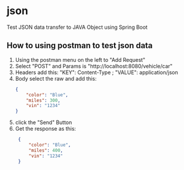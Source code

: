 # json
Test JSON data transfer to JAVA Object using Spring Boot

## How to using postman to test json data
1. Using the postman menu on the left to "Add Request"
2. Select "POST" and Params is "http://localhost:8080/vehicle/car"
3. Headers add this: "KEY": Content-Type ; "VALUE": application/json
4. Body select the raw and add this:
    ```json
    {
        "color": "Blue",
        "miles": 300,
        "vin": "1234"
    }
    ```
5. click the "Send" Button
6. Get the response as this:
   ```json
    {
        "color": "Blue",
        "miles": 400,
        "vin": "1234"
    }
   ```